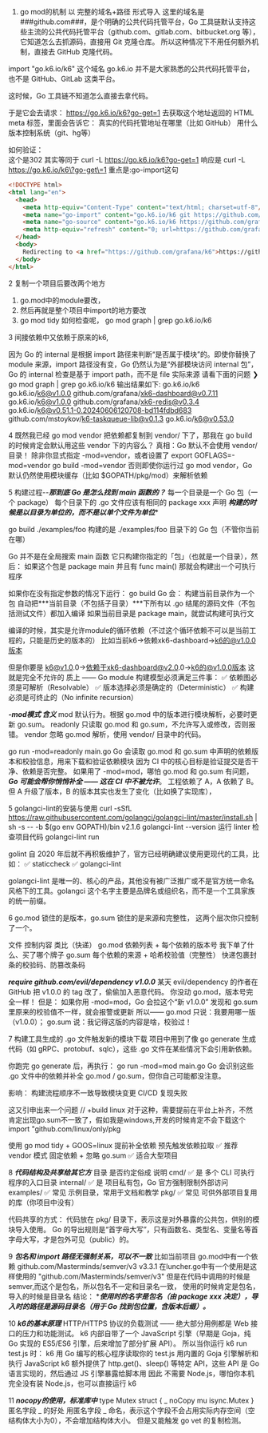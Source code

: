 1. go mod的机制
   以 完整的域名+路径 形式导入
这里的域名是 ###github.com###，是个明确的公共代码托管平台，Go 工具链默认支持这些主流的公共代码托管平台（github.com、gitlab.com、bitbucket.org 等），它知道怎么去抓源码，直接用 Git 克隆仓库。
所以这种情况下不用任何额外机制，直接去 GitHub 克隆代码。

import "go.k6.io/k6"
这个域名 go.k6.io 并不是大家熟悉的公共代码托管平台，也不是 GitHub、GitLab 这类平台。

这时候，Go 工具链不知道怎么直接去拿代码。

于是它会去请求：
https://go.k6.io/k6?go-get=1
去获取这个地址返回的 HTML meta 标签，里面会告诉它：
真实的代码托管地址在哪里（比如 GitHub）
用什么版本控制系统（git、hg等）
 
如何验证：   
          这个是302  其实等同于  curl -L https://go.k6.io/k6?go-get=1
        响应是
 curl -L https://go.k6.io/k6\?go-get\=1  重点是:go-import这句
```html
<!DOCTYPE html>
<html lang="en">
  <head>
    <meta http-equiv="Content-Type" content="text/html; charset=utf-8"/>
    <meta name="go-import" content="go.k6.io/k6 git https://github.com/grafana/k6"> 
    <meta name="go-source" content="go.k6.io/k6 https://github.com/grafana/k6 https://github.com/grafana/k6/tree/master{/dir} https://github.com/grafana/k6/blob/master{/dir}/{file}#L{line}">
    <meta http-equiv="refresh" content="0; url=https://github.com/grafana/k6">
  </head>
  <body>
    Redirecting to <a href="https://github.com/grafana/k6">https://github.com/grafana/k6</a>...
  </body>
</html>
```

2   复制一个项目后要改两个地方
1. go.mod中的module要改，
2. 然后再就是整个项目中import的地方要改 
3.  go mod tidy
如何检查呢， go mod graph | grep go.k6.io/k6 


3  间接依赖中又依赖于原来的k6,

因为 Go 的 internal 是根据 import 路径来判断“是否属于模块”的。即使你替换了 module 来源，import 路径没有变，Go 仍然认为是“外部模块访问 internal 包”，
Go 的 internal 检查是基于 import path，而不是 file 实际来源
请看下面的问题
❯go mod graph | grep go.k6.io/k6
输出结果如下:
go.k6.io/k6 go.k6.io/k6@v1.0.0
github.com/grafana/xk6-dashboard@v0.7.11 go.k6.io/k6@v1.0.0
github.com/grafana/xk6-redis@v0.3.4 go.k6.io/k6@v0.51.1-0.20240606120708-bd114fdbd683
github.com/mstoykov/k6-taskqueue-lib@v0.1.3 go.k6.io/k6@v0.53.0

4 既然我已经 go mod vendor 把依赖都复制到 vendor/ 下了，那我在 go build 的时候肯定会默认用这些 vendor 下的内容么？
真相：Go 默认不会使用 vendor/ 目录！
除非你显式指定 -mod=vendor，或者设置了 export GOFLAGS=-mod=vendor
  go build -mod=vendor
否则即使你运行过 go mod vendor，Go 默认仍然使用模块缓存（比如 $GOPATH/pkg/mod）来解析依赖

5 构建过程--***那到底 Go 是怎么找到 main 函数的？***
每一个目录是一个 Go 包（一个 package）
每个目录下的 .go 文件应该有相同的 package xxx 声明
***构建的时候是以目录为单位的，而不是以单个文件为单位****

go build ./examples/foo
构建的是 ./examples/foo 目录下的 Go 包（不管你当前在哪）

Go 并不是在全局搜索 main 函数
它只构建你指定的「包」（也就是一个目录），然后：
如果这个包是 package main
并且有 func main()
那就会构建出一个可执行程序

如果你在没有指定参数的情况下运行：
go build
Go 会：
构建当前目录作为一个包
自动把***当前目录（不包括子目录）***下所有以 .go 结尾的源码文件（不包括测试文件）都加入编译
如果当前目录是 package main，就尝试构建可执行文

编译的时候，其实是允许module的循环依赖（不过这个循环依赖不可以是当前工程的，只能是历史的版本的）
比如当前k6->依赖xk6-dashboard->k6的@v1.0.0版本 

但是你要是 k6@v1.0.0->依赖于xk6-dashboard@v2.0.0->k6的@v1.0.0版本  这就是完全不允许的
质上 —— Go module 构建模型必须满足三件事：
✅ 依赖图必须是可解析（Resolvable）
✅ 版本选择必须是确定的（Deterministic）
✅ 构建必须是可终止的（No infinite recursion）


***-mod模式	含义***
mod	默认行为。根据 go.mod 中的版本进行模块解析，必要时更新 go.sum。
readonly	只读取 go.mod 和 go.sum，不允许写入或修改，否则报错。
vendor	忽略 go.mod 解析，使用 vendor/ 目录中的代码。


go run -mod=readonly main.go
Go 会读取 go.mod 和 go.sum 中声明的依赖版本和校验信息，用来下载和验证依赖模块
因为 CI 中的核心目标是验证提交是否干净、依赖是否完整。
如果用了 -mod=mod，哪怕 go.mod 和 go.sum 有问题，***Go 可能会帮你悄悄补全 —— 这在 CI 中不被允许***。
工程依赖了 A，A 依赖了 B。但 A 升级了版本，B 的版本其实也发生了变化（比如换了实现库），


5  golangci-lint的安装与使用
curl -sSfL https://raw.githubusercontent.com/golangci/golangci-lint/master/install.sh | sh -s -- -b $(go env GOPATH)/bin v2.1.6
golangci-lint --version
运行 linter 检查项目代码
golangci-lint run

golint 自 2020 年后就不再积极维护了，官方已经明确建议使用更现代的工具，比如：
✅ staticcheck
✅ golangci-lint

golangci-lint 是唯一的、核心的产品，其他没有被广泛推广或不是官方统一命名风格下的工具。golangci 这个名字主要是品牌名或组织名，而不是一个工具家族的统一前缀。


6 go.mod 锁住的是版本，go.sum 锁住的是来源和完整性，
   这两个层次你只控制了一个。

文件	控制内容	类比（快递）
go.mod	依赖列表 + 每个依赖的版本号	我下单了什么、买了哪个牌子
go.sum	每个依赖的来源 + 哈希校验值（完整性）	快递包裹封条的校验码、防篡改条码

***require github.com/evil/dependency v1.0.0***
某天 evil/dependency 的作者在 GitHub 把 v1.0.0 的 tag 改了，偷偷加入恶意代码。
你没动 go.mod，版本号完全一样！
但是：
如果你用 -mod=mod，Go 会拉这个“新 v1.0.0”
发现和 go.sum 里原来的校验值不一样，就会报警或更新
所以——
go.mod 只说：我要用哪一版（v1.0.0）；
go.sum 说：我记得这版的内容是啥，校验过！

7
构建工具生成的 .go 文件触发新的模块下载
项目中用到了像 go generate 生成代码（如 gRPC、protobuf、sqlc），这些 .go 文件在某些情况下会引用新依赖。

你跑完 go generate 后，再执行：
go run -mod=mod main.go
Go 会识别这些 .go 文件中的依赖并补全 go.mod / go.sum，但你自己可能都没注意。

影响：
构建流程顺序不一致导致模块变更
CI/CD 复现失败

这又引申出来一个问题
// +build linux 对于这种，需要提前在平台上补齐，不然肯定出现go.sum不一致了，假如我是windows,开发的时候肯定不会下载这个 
import "github.com/linux/only/pkg

使用 go mod tidy + GOOS=linux 提前补全依赖	预先触发依赖拉取	✅ 推荐
vendor 模式	固定依赖 + 忽略 go.sum	✅ 适合大型项目


8  ***代码结构及共享给其它方***
目录	是否约定俗成	说明
cmd/	✅ 是	多个 CLI 可执行程序的入口目录
internal/	✅ 是	项目私有包，Go 官方强制限制外部访问
examples/	✅ 常见	示例目录，常用于文档和教学
pkg/	✅ 常见	可供外部项目复用的库（你项目中没有）

代码共享的方式：
代码放在 pkg/ 目录下，表示这是对外暴露的公共包，供别的模块导入使用。
Go 的导出规则是“首字母大写”，只有函数名、类型名、变量名等首字母大写，才是包外可见（public）的。


9  ***包名和 import 路径无强制关系，可以不一致***
比如当前项目 go.mod中有一个依赖 github.com/Masterminds/semver/v3 v3.3.1
在luncher.go中有一个使用是这样使用的
"github.com/Masterminds/semver/v3" 
但是在代码中调用的时候是 semver,而这个是包名，所以包名不一定和目录名一致，
使用的时候肯定是包名，导入的时候是目录名
结论： ****使用时的名字是包名（由 package xxx 决定），导入时的路径是源码目录名（用于 Go 找到包位置，含版本后缀）。***

10 ***k6的基本原理***
HTTP/HTTPS 协议的负载测试 —— 绝大部分用例都是 Web 接口的压力和功能测试。
k6 内部自带了一个 JavaScript 引擎（早期是 Goja，纯 Go 实现的 ES5/ES6 引擎，后来增加了部分扩展 API）。
所以当你运行 k6 run test.js 时：
k6 用 Go 编写的核心程序读取你的 test.js
用内置的 Goja 引擎解析和执行 JavaScript
k6 额外提供了 http.get()、sleep() 等特定 API，这些 API 是 Go 语言实现的，然后通过 JS 引擎暴露给脚本用
因此 不需要 Node.js，哪怕你本机完全没有装 Node.js，也可以直接运行 k6


11 ***nocopy的使用，标准库中***
type Mutex struct {
_ noCopy
mu isync.Mutex
}
匿名字段 _ 的好处
用匿名字段 _ 命名，表示这个字段不会占用实际内存空间（空结构体大小为0），不会增加结构体大小。
但是又能触发 go vet 的复制检测。





